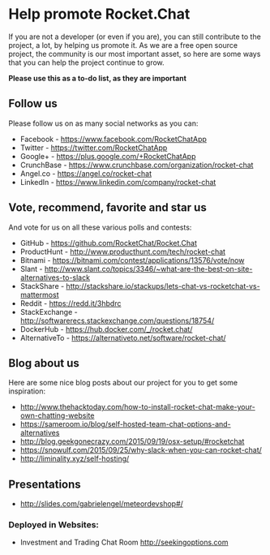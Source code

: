 # Help promote Rocket.Chat

If you are not a developer (or even if you are), you can still contribute to the project, a lot, by helping us promote it. As we are a free open source project, the community is our most important asset, so here are some ways that you can help the project continue to grow.

**Please use this as a to-do list, as they are important**  

## Follow us 

Please follow us on as many social networks as you can:

* Facebook - https://www.facebook.com/RocketChatApp
* Twitter - https://twitter.com/RocketChatApp
* Google+ - https://plus.google.com/+RocketChatApp
* CrunchBase - https://www.crunchbase.com/organization/rocket-chat
* Angel.co - https://angel.co/rocket-chat
* LinkedIn - https://www.linkedin.com/company/rocket-chat

## Vote, recommend, favorite and star us

And vote for us on all these various polls and contests:

* GitHub - https://github.com/RocketChat/Rocket.Chat
* ProductHunt - http://www.producthunt.com/tech/rocket-chat
* Bitnami - https://bitnami.com/contest/applications/13576/vote/now
* Slant - http://www.slant.co/topics/3346/~what-are-the-best-on-site-alternatives-to-slack
* StackShare - http://stackshare.io/stackups/lets-chat-vs-rocketchat-vs-mattermost
* Reddit - https://redd.it/3hbdrc
* StackExchange - http://softwarerecs.stackexchange.com/questions/18754/
* DockerHub - https://hub.docker.com/_/rocket.chat/
* AlternativeTo - https://alternativeto.net/software/rocket-chat/

## Blog about us

Here are some nice blog posts about our project for you to get some inspiration:

* http://www.thehacktoday.com/how-to-install-rocket-chat-make-your-own-chatting-website
* https://sameroom.io/blog/self-hosted-team-chat-options-and-alternatives
* http://blog.geekgonecrazy.com/2015/09/19/osx-setup/#rocketchat
* https://snowulf.com/2015/09/25/why-slack-when-you-can-rocket-chat/
* http://liminality.xyz/self-hosting/

## Presentations

* http://slides.com/gabrielengel/meteordevshop#/

### Deployed in Websites:
* Investment and Trading Chat Room http://seekingoptions.com
